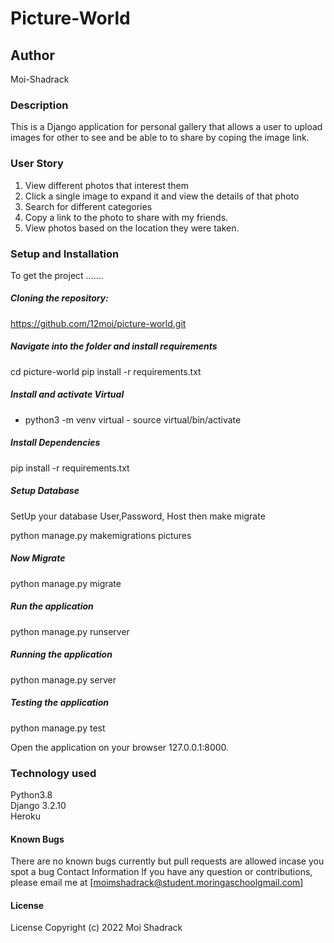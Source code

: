 


# Picture-World
## Author
Moi-Shadrack

### Description
This is a Django application for personal gallery that allows a user to upload images for other to see and be able to to share by coping the image link.



### User Story
1. View different photos that interest them<br>
2. Click a single image to expand it and view the details of that photo
3. Search for different categories
4. Copy a link to the photo to share with my friends.
5. View photos based on the location they were taken.

### Setup and Installation
To get the project .......<br>

##### Cloning the repository:
https://github.com/12moi/picture-world.git 

##### Navigate into the folder and install requirements
cd picture-world pip install -r requirements.txt 

##### Install and activate Virtual
- python3 -m venv virtual - source virtual/bin/activate 

##### Install Dependencies
pip install -r requirements.txt 

##### Setup Database
SetUp your database User,Password, Host then make migrate<br>

python manage.py makemigrations pictures 

##### Now Migrate

python manage.py migrate 

##### Run the application
python manage.py runserver 

##### Running the application
python manage.py server 

##### Testing the application
python manage.py test <br>

Open the application on your browser 127.0.0.1:8000.

### Technology used
Python3.8<br>
Django 3.2.10<br>
Heroku<br>

#### Known Bugs
There are no known bugs currently but pull requests are allowed incase you spot a bug
Contact Information
If you have any question or contributions, please email me at [moimshadrack@student.moringaschoolgmail.com]

#### License
License
Copyright (c) 2022 Moi Shadrack
